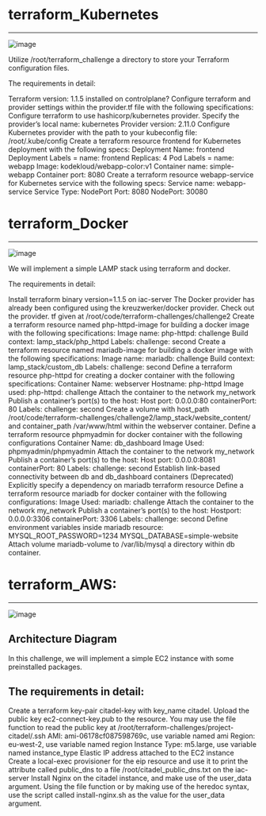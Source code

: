 # terraform_Kubernetes
-----------------------
![image](https://github.com/chithu123/terraform_Kubernetes/assets/99309914/0bc37647-f91a-46f0-b085-5581104c5df1)

Utilize /root/terraform_challenge a directory to store your Terraform configuration files.

The requirements in detail:

Terraform version: 1.1.5 installed on controlplane?
Configure terraform and provider settings within the provider.tf file with the following specifications:
Configure terraform to use hashicorp/kubernetes provider.
Specify the provider’s local name: kubernetes
Provider version: 2.11.0
Configure Kubernetes provider with the path to your kubeconfig file: /root/.kube/config
Create a terraform resource frontend for Kubernetes deployment with the following specs:
Deployment Name: frontend
Deployment Labels = name: frontend
Replicas: 4
Pod Labels = name: webapp
Image: kodekloud/webapp-color:v1
Container name: simple-webapp
Container port: 8080
Create a terraform resource webapp-service for Kubernetes service with the following specs:
Service name: webapp-service
Service Type: NodePort
Port: 8080
NodePort: 30080


# terraform_Docker
--------------------

![image](https://github.com/chithu123/terraform_Kubernetes/assets/99309914/193aa6f7-9f2c-483b-a5cc-64b6db8e8d09)


We will implement a simple LAMP stack using terraform and docker.

The requirements in detail:

Install terraform binary version=1.1.5 on iac-server
The Docker provider has already been configured using the kreuzwerker/docker provider. Check out the provider. tf given at /root/code/terraform-challenges/challenge2
Create a terraform resource named php-httpd-image for building a docker image with the following specifications:
Image name: php-httpd: challenge
Build context: lamp_stack/php_httpd
Labels: challenge: second
Create a terraform resource named mariadb-image for building a docker image with the following specifications:
Image name: mariadb: challenge
Build context: lamp_stack/custom_db
Labels: challenge: second
Define a terraform resource php-httpd for creating a docker container with the following specifications:
Container Name: webserver
Hostname: php-httpd
Image used: php-httpd: challenge
Attach the container to the network my_network
Publish a container’s port(s) to the host:
Host port: 0.0.0.0:80
containerPort: 80
Labels: challenge: second
Create a volume with host_path /root/code/terraform-challenges/challenge2/lamp_stack/website_content/ and container_path /var/www/html within the webserver container.
Define a terraform resource phpmyadmin for docker container with the following configurations
Container Name: db_dashboard
Image Used: phpmyadmin/phpmyadmin
Attach the container to the network my_network
Publish a container’s port(s) to the host:
Host port: 0.0.0.0:8081
containerPort: 80
Labels: challenge: second
Establish link-based connectivity between db and db_dashboard containers (Deprecated)
Explicitly specify a dependency on mariadb terraform resource
Define a terraform resource mariadb for docker container with the following configurations:
Image Used: mariadb: challenge
Attach the container to the network my_network
Publish a container’s port(s) to the host:
Hostport: 0.0.0.0:3306
containerPort: 3306
Labels: challenge: second
Define environment variables inside mariadb resource:
MYSQL_ROOT_PASSWORD=1234
MYSQL_DATABASE=simple-website
Attach volume mariadb-volume to /var/lib/mysql a directory within db container.

# terraform_AWS:
---------------


![image](https://github.com/chithu123/terraform_Kubernetes/assets/99309914/383109de-d1c7-4ee8-91df-107497a0b165)

Architecture Diagram
---------------------
In this challenge, we will implement a simple EC2 instance with some preinstalled packages.

The requirements in detail:
--------------------------
Create a terraform key-pair citadel-key with key_name citadel.
Upload the public key ec2-connect-key.pub to the resource. You may use the file function to read the public key at /root/terraform-challenges/project-citadel/.ssh
AMI: ami-06178cf087598769c, use variable named ami
Region: eu-west-2, use variable named region
Instance Type: m5.large, use variable named instance_type
Elastic IP address attached to the EC2 instance
Create a local-exec provisioner for the eip resource and use it to print the attribute called public_dns to a file /root/citadel_public_dns.txt on the iac-server
Install Nginx on the citadel instance, and make use of the user_data argument.
Using the file function or by making use of the heredoc syntax, use the script called install-nginx.sh as the value for the user_data argument.
















